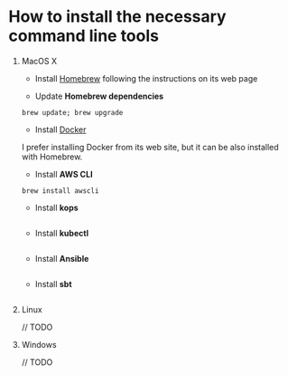# How to install the necessary command line tools

1. MacOS X

    - Install [Homebrew][homebrew] following the instructions on its web page

    - Update **Homebrew dependencies**

    ```shell
    brew update; brew upgrade
    ```

    - Install [Docker][docker]

    I prefer installing Docker from its web site, but it can be also installed with Homebrew.

    - Install **AWS CLI**

    ```shell
    brew install awscli
    ```

    - Install **kops**

    ```shell
    ```

    - Install **kubectl**

    ```shell
    ```

    - Install **Ansible**

    ```shell
    ```

    - Install **sbt**

    ```shell
    ```

1. Linux

    // TODO

1. Windows

    // TODO

[docker]: https://www.docker.com/docker-mac
[homebrew]: https://brew.sh/
